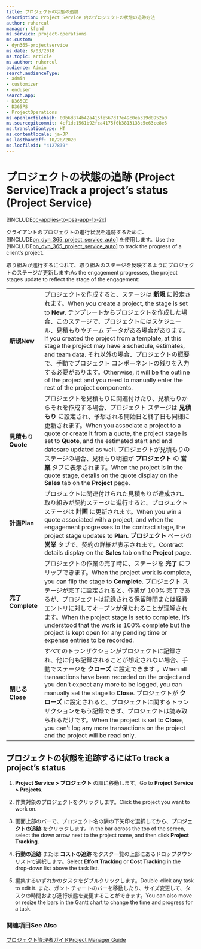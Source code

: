 ```yaml
---
title: プロジェクトの状態の追跡
description: Project Service 内のプロジェクトの状態の追跡方法
author: ruhercul
manager: kfend
ms.service: project-operations
ms.custom:
- dyn365-projectservice
ms.date: 8/03/2018
ms.topic: article
ms.author: ruhercul
audience: Admin
search.audienceType:
- admin
- customizer
- enduser
search.app:
- D365CE
- D365PS
- ProjectOperations
ms.openlocfilehash: 00b6d874b42a415fe567d17e49c0ea319d8952a0
ms.sourcegitcommit: 4cf1dc1561b92fca4175f0b3813133c5e63ce8e6
ms.translationtype: HT
ms.contentlocale: ja-JP
ms.lasthandoff: 10/28/2020
ms.locfileid: "4127839"
---
```

# <a name="track-a-projects-status-project-service"></a><span data-ttu-id="25963-103">プロジェクトの状態の追跡 (Project Service)</span><span class="sxs-lookup"><span data-stu-id="25963-103">Track a project’s status (Project Service)</span></span>

[!INCLUDE[cc-applies-to-psa-app-1x-2x](../includes/cc-applies-to-psa-app-1x-2x.md)]

<span data-ttu-id="25963-104">クライアントのプロジェクトの進行状況を追跡するために、[!INCLUDE[pn_dyn_365_project_service_auto](../includes/pn-dyn-365-project-service-auto.md)] を使用します。</span><span class="sxs-lookup"><span data-stu-id="25963-104">Use the [!INCLUDE[pn_dyn_365_project_service_auto](../includes/pn-dyn-365-project-service-auto.md)] to track the progress of a client’s project.</span></span>  

<span data-ttu-id="25963-105">取り組みが進行するにつれて、取り組みのステージを反映するようにプロジェクトのステージが更新します:</span><span class="sxs-lookup"><span data-stu-id="25963-105">As the engagement progresses, the project stages update to reflect the stage of the engagement:</span></span>  


|              |                                                                                                                                                                                                                                                                                                  |
|--------------|--------------------------------------------------------------------------------------------------------------------------------------------------------------------------------------------------------------------------------------------------------------------------------------------------|
|   <span data-ttu-id="25963-106">**新規**</span><span class="sxs-lookup"><span data-stu-id="25963-106">**New**</span></span>    | <span data-ttu-id="25963-107">プロジェクトを作成すると、ステージは **新規** に設定されます。</span><span class="sxs-lookup"><span data-stu-id="25963-107">When you create a project, the stage is set to **New**.</span></span> <span data-ttu-id="25963-108">テンプレートからプロジェクトを作成した場合、このステージで、プロジェクトにはスケジュール、見積もりやチーム データがある場合があります。</span><span class="sxs-lookup"><span data-stu-id="25963-108">If you created the project from a template, at this stage the project may have a schedule, estimates, and team data.</span></span> <span data-ttu-id="25963-109">それ以外の場合、プロジェクトの概要で、手動でプロジェクト コンポーネントの残りを入力する必要があります。</span><span class="sxs-lookup"><span data-stu-id="25963-109">Otherwise, it will be the outline of the project and you need to manually enter the rest of the project components.</span></span> |
|  <span data-ttu-id="25963-110">**見積もり**</span><span class="sxs-lookup"><span data-stu-id="25963-110">**Quote**</span></span>   |      <span data-ttu-id="25963-111">プロジェクトを見積もりに関連付けたり、見積もりからそれを作成する場合、プロジェクト ステージは **見積もり** に設定され、予想される開始日と終了日も同様に更新されます。</span><span class="sxs-lookup"><span data-stu-id="25963-111">When you associate a project to a quote or create it from a quote, the project stage is set to **Quote**, and the estimated start and end datesare updated as well.</span></span> <span data-ttu-id="25963-112">プロジェクトが見積もりのステージの場合、見積もり明細が **プロジェクト** の **営業** タブに表示されます。</span><span class="sxs-lookup"><span data-stu-id="25963-112">When the project is in the quote stage, details on the quote display on the **Sales** tab on the **Project** page.</span></span>      |
|   <span data-ttu-id="25963-113">**計画**</span><span class="sxs-lookup"><span data-stu-id="25963-113">**Plan**</span></span>   |                                     <span data-ttu-id="25963-114">プロジェクトに関連付けられた見積もりが達成され、取り組みが契約ステージに進行すると、プロジェクト ステージは **計画** に更新されます。</span><span class="sxs-lookup"><span data-stu-id="25963-114">When you win a quote associated with a project, and when the engagement progresses to the contract stage, the project stage updates to **Plan**.</span></span> <span data-ttu-id="25963-115">**プロジェクト** ページの **営業** タブで、契約の詳細が表示されます。</span><span class="sxs-lookup"><span data-stu-id="25963-115">Contract details display on the **Sales** tab on the **Project** page.</span></span>                                      |
| <span data-ttu-id="25963-116">**完了**</span><span class="sxs-lookup"><span data-stu-id="25963-116">**Complete**</span></span> |                    <span data-ttu-id="25963-117">プロジェクトの作業の完了時に、ステージを **完了** にフリップできます。</span><span class="sxs-lookup"><span data-stu-id="25963-117">When the project work is complete, you can flip the stage to **Complete**.</span></span> <span data-ttu-id="25963-118">プロジェクト ステージが完了に設定されると、作業が 100% 完了であるが、プロジェクトは記録される保留時間または経費エントリに対してオープンが保たれることが理解されます。</span><span class="sxs-lookup"><span data-stu-id="25963-118">When the project stage is set to complete, it’s understood that the work is 100% complete but the project is kept open for any pending time or expense entries to be recorded.</span></span>                     |
|  <span data-ttu-id="25963-119">**閉じる**</span><span class="sxs-lookup"><span data-stu-id="25963-119">**Close**</span></span>   |           <span data-ttu-id="25963-120">すべてのトランザクションがプロジェクトに記録され、他に何も記録されることが想定されない場合、手動でステージを **クローズ** に設定できます 。</span><span class="sxs-lookup"><span data-stu-id="25963-120">When all transactions have been recorded on the project and you don't expect any more to be logged, you can manually set the stage to **Close**.</span></span> <span data-ttu-id="25963-121">プロジェクトが **クローズ** に設定されると、プロジェクトに関するトランザクションをもう記録できず、プロジェクトは読み取られるだけです。</span><span class="sxs-lookup"><span data-stu-id="25963-121">When the project is set to **Close**, you can’t log any more transactions on the project and the project will be read only.</span></span>           |

## <a name="to-track-a-projects-status"></a><span data-ttu-id="25963-122">プロジェクトの状態を追跡するには</span><span class="sxs-lookup"><span data-stu-id="25963-122">To track a project’s status</span></span>  

1.  <span data-ttu-id="25963-123">**Project Service > プロジェクト** の順に移動します。</span><span class="sxs-lookup"><span data-stu-id="25963-123">Go to **Project Service > Projects**.</span></span>  

2.  <span data-ttu-id="25963-124">作業対象のプロジェクトをクリックします。</span><span class="sxs-lookup"><span data-stu-id="25963-124">Click the project you want to work on.</span></span>  

3.  <span data-ttu-id="25963-125">画面上部のバーで、プロジェクト名の隣の下矢印を選択してから、**プロジェクトの追跡** をクリックします。</span><span class="sxs-lookup"><span data-stu-id="25963-125">In the bar across the top of the screen, select the down arrow next to the project name, and then click **Project Tracking**.</span></span>  

4.  <span data-ttu-id="25963-126">**行動の追跡** または **コストの追跡** をタスク一覧の上部にあるドロップダウン リストで選択します。</span><span class="sxs-lookup"><span data-stu-id="25963-126">Select **Effort Tracking** or **Cost Tracking** in the drop-down list above the task list.</span></span>  

5.  <span data-ttu-id="25963-127">編集するいずれかのタスクをダブルクリックします。</span><span class="sxs-lookup"><span data-stu-id="25963-127">Double-click any task to edit it.</span></span> <span data-ttu-id="25963-128">また、ガント チャートのバーを移動したり、サイズ変更して、タスクの時間および進行状態を変更することができます。</span><span class="sxs-lookup"><span data-stu-id="25963-128">You can also move or resize the bars in the Gantt chart to change the time and progress for a task.</span></span>  

### <a name="see-also"></a><span data-ttu-id="25963-129">関連項目</span><span class="sxs-lookup"><span data-stu-id="25963-129">See Also</span></span>  
 [<span data-ttu-id="25963-130">プロジェクト管理者ガイド</span><span class="sxs-lookup"><span data-stu-id="25963-130">Project Manager Guide</span></span>](../psa/project-manager-guide.md)

